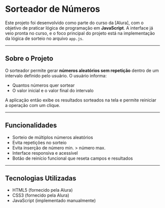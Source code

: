 # Sorteador de Números

Este projeto foi desenvolvido como parte do curso da [Alura], com o objetivo de praticar lógica de programação em **JavaScript**. A interface já veio pronta no curso, e o foco principal do projeto está na implementação da lógica de sorteio no arquivo `app.js`.

---

## Sobre o Projeto

O sorteador permite gerar **números aleatórios sem repetição** dentro de um intervalo definido pelo usuário. O usuário informa:

- Quantos números quer sortear
- O valor inicial e o valor final do intervalo

A aplicação então exibe os resultados sorteados na tela e permite reiniciar a operação com um clique.

---

## Funcionalidades

- Sorteio de múltiplos números aleatórios
- Evita repetições no sorteio
- Evita inserção de número min. > número max.
- Interface responsiva e acessível
- Botão de reinício funcional que reseta campos e resultados

---

## Tecnologias Utilizadas

- HTML5 (fornecido pela Alura)
- CSS3 (fornecido pela Alura)
- JavaScript (implementado manualmente)
